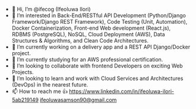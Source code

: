 - 👋 Hi, I’m @ifecog (Ifeoluwa Ilori)
- 👀 I’m interested in Back-End/RESTful API Development (Python/Django Framework/Django REST Framework), Code Testing (Unit, Automation), Docker Containerization, Front-end Web development (React.js), RDBMS (PostgreSQL), NoSQL, Cloud Deployment (AWS), Data Structures & Algorithms, and Clean Code Architectures.
- 🌱 I’m currently working on a delivery app and a REST API Django/Docker project.
- 🌱 I’m currently studying for an AWS professional certification.
- 💞️ I’m looking to collaborate with frontend Developers on exciting Web Projects.
- 💞️ I’m looking to learn and work with Cloud Services and Architectures (DevOps) in the nearest future.
- 📫 How to reach me 👍
 https://www.linkedin.com/in/ifeoluwa-ilori-5ab219149
 ifeoluwasamson90@gmail.com

<!---
ifecog/ifecog is a ✨ special ✨ repository because its `README.md` (this file) appears on your GitHub profile.
You can click the Preview link to take a look at your changes.
--->
